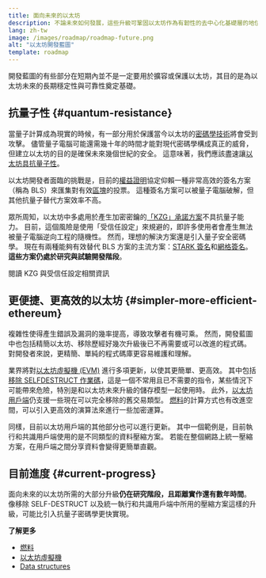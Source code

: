 ```yaml
---
title: 面向未來的以太坊
description: 不論未來如何發展，這些升級可鞏固以太坊作為有韌性的去中心化基礎層的地位。
lang: zh-tw
image: /images/roadmap/roadmap-future.png
alt: "以太坊開發藍圖"
template: roadmap
---
```


開發藍圖的有些部分在短期內並不是一定要用於擴容或保護以太坊，其目的是為以太坊未來的長期穩定性與可靠性奠定基礎。

## 抗量子性 {#quantum-resistance}

當量子計算成為現實的時候，有一部分用於保護當今以太坊的[密碼學技術](/glossary/#cryptography)將會受到攻擊。 儘管量子電腦可能還需幾十年的時間才能對現代密碼學構成真正的威脅，但建立以太坊的目的是確保未來幾個世紀的安全。 這意味著，我們應該盡速讓[以太坊具抗量子性](https://consensys.net/blog/developers/how-will-quantum-supremacy-affect-blockchain/)。

以太坊開發者面臨的挑戰是，目前的[權益證明](/glossary/#pos)協定仰賴一種非常高效的簽名方案（稱為 BLS）來匯集對有效[區塊](/glossary/#block)的投票。 這種簽名方案可以被量子電腦破解，但其他抗量子替代方案效率不高。

眾所周知，以太坊中多處用於產生加密密鑰的[「KZG」承諾方案](/roadmap/danksharding/#what-is-kzg)不具抗量子能力。 目前，這個風險是使用「受信任設定」來規避的，即許多使用者會產生無法被量子電腦逆向工程的隨機性。 然而，理想的解決方案還是引入量子安全密碼學。 現在有兩種能夠有效替代 BLS 方案的主流方案：[STARK 簽名](https://hackmd.io/@vbuterin/stark_aggregation)和[網格簽名](https://medium.com/asecuritysite-when-bob-met-alice/so-what-is-lattice-encryption-326ac66e3175)。 **這些方案仍處於研究與試驗開發階段**。

<ButtonLink variant="outline-color" to="/roadmap/danksharding#what-is-kzg"> 閱讀 KZG 與受信任設定相關資訊</ButtonLink>

## 更便捷、更高效的以太坊 {#simpler-more-efficient-ethereum}

複雜性使得產生錯誤及漏洞的幾率提高，導致攻擊者有機可乘。 然而，開發藍圖中也包括精簡以太坊、移除歷經好幾次升級後已不再需要或可以改進的程式碼。 對開發者來說，更精簡、單純的程式碼庫更容易維護和理解。

業界將對[以太坊虛擬機 (EVM)](/developers/docs/evm) 進行多項更新，以使其更簡單、更高效。 其中包括[移除 SELFDESTRUCT 作業碼](https://hackmd.io/@vbuterin/selfdestruct)，這是一個不常用且已不需要的指令，某些情況下可能帶來危險，特別是和以太坊未來升級的儲存模型一起使用時。 此外，[以太坊用戶端](/glossary/#consensus-client)仍支援一些現在可以完全移除的舊交易類型。 [燃料](/glossary/#gas)的計算方式也有改進空間，可以引入更高效的演算法來進行一些加密運算。

同樣，目前以太坊用戶端的其他部分也可以進行更新。 其中一個範例是，目前執行和共識用戶端使用的是不同類型的資料壓縮方案。 若能在整個網路上統一壓縮方案，在用戶端之間分享資料會變得更簡單直觀。

## 目前進度 {#current-progress}

面向未來的以太坊所需的大部分升級**仍在研究階段，且距離實作還有數年時間**。 像移除 SELF-DESTRUCT 以及統一執行和共識用戶端中所用的壓縮方案這樣的升級，可能比引入抗量子密碼學更快實現。

**了解更多**

- [燃料](/developers/docs/gas)
- [以太坊虛擬機](/developers/docs/evm)
- [Data structures](/developers/docs/data-structures-and-encoding)
